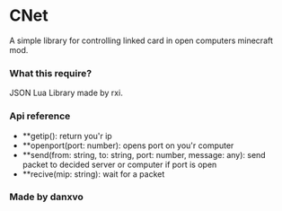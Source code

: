 # CNet
A simple library for controlling linked card in open computers minecraft mod.

### What this require?
JSON Lua Library made by rxi.

### Api reference
- **getip(): return you'r ip
- **openport(port: number): opens port on you'r computer
- **send(from: string, to: string, port: number, message: any): send packet to decided server or computer if port is open
- **recive(mip: string): wait for a packet

### Made by danxvo
